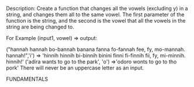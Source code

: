 Description:
Create a function that changes all the vowels (excluding y) in a string, and changes them all to the same vowel. The first parameter of the function is the string, and the second is the vowel that all the vowels in the string are being changed to.

For Example (input1, vowel) => output:

("hannah hannah bo-bannah banana fanna fo-fannah fee, fy, mo-mannah. hannah!",'i') => 'hinnih hinnih bi-binnih binini finni fi-finnih fii, fy, mi-minnih. hinnih!'
('adira wants to go to the park', 'o') =>'odoro wonts to go to tho pork'
There will never be an uppercase letter as an input.

FUNDAMENTALS